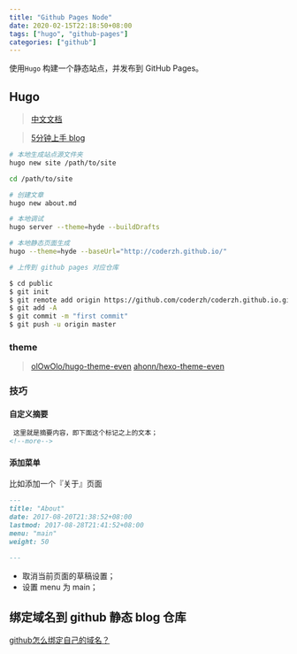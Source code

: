 ```yaml
---
title: "Github Pages Node"
date: 2020-02-15T22:18:50+08:00
tags: ["hugo", "github-pages"]
categories: ["github"]
---
```


使用`Hugo` 构建一个静态站点，并发布到 GitHub Pages。
<!--more-->

## Hugo

> [ 中文文档](https://www.gohugo.org/doc/)

> [5分钟上手 blog](https://www.gohugo.org/)

```bash
# 本地生成站点源文件夹
hugo new site /path/to/site

cd /path/to/site

# 创建文章
hugo new about.md

# 本地调试
hugo server --theme=hyde --buildDrafts

# 本地静态页面生成
hugo --theme=hyde --baseUrl="http://coderzh.github.io/"

# 上传到 github pages 对应仓库

$ cd public
$ git init
$ git remote add origin https://github.com/coderzh/coderzh.github.io.git
$ git add -A
$ git commit -m "first commit"
$ git push -u origin master
```


### theme

> [olOwOlo/hugo-theme-even](https://github.com/olOwOlo/hugo-theme-even/blob/master/README-zh.md)
> [ahonn/hexo-theme-even](https://github.com/ahonn/hexo-theme-even/wiki)

### 技巧

#### 自定义摘要

```md
 这里就是摘要内容，即下面这个标记之上的文本；
<!--more-->
```

#### 添加菜单

比如添加一个『关于』页面

```md
---
title: "About"
date: 2017-08-20T21:38:52+08:00
lastmod: 2017-08-28T21:41:52+08:00
menu: "main"
weight: 50

---
```

+ 取消当前页面的草稿设置；
+ 设置 menu 为 main；

## 绑定域名到 github 静态 blog 仓库

[github怎么绑定自己的域名？](https://www.zhihu.com/question/31377141)
